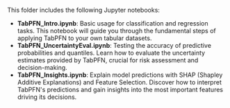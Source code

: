 This folder includes the following Jupyter notebooks:

-   **TabPFN_Intro.ipynb**: Basic usage for classification and regression tasks. This notebook will guide you through the fundamental steps of applying TabPFN to your own tabular datasets. 
-   **TabPFN_UncertaintyEval.ipynb**: Testing the accuracy of predictive probabilities and quantiles. Learn how to evaluate the uncertainty estimates provided by TabPFN, crucial for risk assessment and decision-making.
-   **TabPFN_Insights.ipynb**: Explain model predictions with SHAP (Shapley Additive Explanations) and Feature Selection. Discover how to interpret TabPFN's predictions and gain insights into the most important features driving its decisions.
